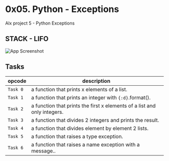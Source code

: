 
# 0x05. Python - Exceptions

Alx project 5 - Python Exceptions


## STACK - LIFO

![App Screenshot](https://images.datacamp.com/image/upload/v1677232088/Exception%20and%20error%20handling%20in%20Python.png)


## Tasks
| opcode | description |
|----------|----------|
|   `Task 0`|  a function that prints x elements of a list.| 
| `Task 1`|  a function that prints an integer with `{:d}`.format().| 
|`Task 2` | a function that prints the first x elements of a list and only integers.|
| `Task 3`| a function that divides 2 integers and prints the result.|
| `Task 4` |  a function that divides element by element 2 lists.|
| `Task 5` | a function that raises a type exception.|
|`Task 6` | a function that raises a name exception with a message..|
